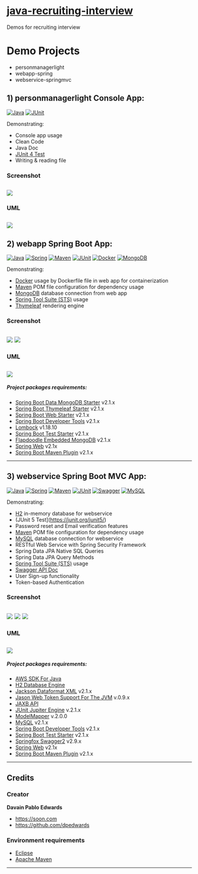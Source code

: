 # [java-recruiting-interview]()


Demos for recruiting interview

# Demo Projects

- personmanagerlight
- webapp-spring 
- webservice-springmvc 

## 1) personmanagerlight Console App:

[![Java](https://img.shields.io/badge/java-%208-brown.svg)](https://www.java.com/de/download/faq/java8.xml)
[![JUnit](https://img.shields.io/badge/JUnit-%204-orange.svg)](https://junit.org/junit4/)

Demonstrating: 
- Console app usage
- Clean Code
- Java Doc
- [JUnit 4 Test](https://junit.org/junit4/)
- Writing & reading file 

### Screenshot
![](personmanagerlight/screenshot.png)
-------------------------------------------------------
### UML
![](personmanagerlight/personmanagerlight-UML.png)
-------------------------------------------------------



## 2) webapp Spring Boot App:

[![Java](https://img.shields.io/badge/java-%208-brown.svg)](https://www.java.com/de/download/faq/java8.xml)
[![Spring](https://img.shields.io/badge/Spring%20Boot%20Starter-%202.1.x-green.svg)]()
[![Maven](https://img.shields.io/badge/Maven-%202.1.x-grey.svg)](https://maven.apache.org/)
[![JUnit](https://img.shields.io/badge/JUnit-%204-orange.svg)](https://junit.org/junit4/)
[![Docker](https://img.shields.io/badge/Docker-lightblue.svg)](https://www.docker.com/)
[![MongoDB](https://img.shields.io/badge/MongoDB-darkgreen.svg)](https://www.mongodb.com/de)

Demonstrating:
- [Docker](https://docs.docker.com/) usage by Dockerfile file in web app for containerization
- [Maven](https://maven.apache.org/download.cgi) POM file configuration for dependency usage
- [MongoDB](https://www.mongodb.com/download-center/community) database connection from web app
- [Spring Tool Suite (STS)](https://spring.io/tools3/sts/all) usage
- [Thymeleaf](https://www.thymeleaf.org/) rendering engine



### Screenshot
![](webapp-spring/screenshot01.png)
![](webapp-spring/screenshot02.png)
-------------------------------------------------------
### UML
![](webapp-spring/webapp-spring-UML.png)
-------------------------------------------------------

##### Project packages requirements:

- [Spring Boot Data MongoDB Starter](https://mvnrepository.com/artifact/org.springframework.boot/spring-boot-starter-data-mongodb) v2.1.x
- [Spring Boot Thymeleaf Starter](https://mvnrepository.com/artifact/org.springframework.boot/spring-boot-starter-thymeleaf) v2.1.x
- [Spring Boot Web Starter](https://mvnrepository.com/artifact/org.springframework.boot/spring-boot-starter-web) v2.1.x
- [Spring Boot Developer Tools](https://mvnrepository.com/artifact/org.springframework.boot/spring-boot-devtools) v2.1.x
- [Lombock](https://projectlombok.org/download) v1.18.10
- [Spring Boot Test Starter](https://mvnrepository.com/artifact/org.springframework.boot/spring-boot-starter-test) v2.1.x
- [Flapdoodle Embedded MongoDB](https://mvnrepository.com/artifact/de.flapdoodle.embed/de.flapdoodle.embed.mongo) v2.1.x
- [Spring Web](https://mvnrepository.com/artifact/org.springframework/spring-web) v2.1x
- [Spring Boot Maven Plugin](https://mvnrepository.com/artifact/org.springframework.boot/spring-boot-maven-plugin) v2.1.x

----------------------------------------------------

## 3) webservice Spring Boot MVC App:

[![Java](https://img.shields.io/badge/java-%208-brown.svg)](https://www.java.com/de/download/faq/java8.xml)
[![Spring](https://img.shields.io/badge/Spring%20Boot%20Starter-%202.1.x-green.svg)]()
[![Maven](https://img.shields.io/badge/Maven-%202.1.x-grey.svg)](https://maven.apache.org/)
[![JUnit](https://img.shields.io/badge/JUnit-%205-orange.svg)](https://junit.org/junit5/)
[![Swagger](https://img.shields.io/badge/Swagger-darkgreen.svg)](https://swagger.io/)
[![MySQL](https://img.shields.io/badge/MySQL-yellow.svg)]()

Demonstrating:
- [H2](https://www.springboottutorial.com/spring-boot-and-h2-in-memory-database) in-memory database for webservice 
- (JUnit 5 Test](https://junit.org/junit5/)
- Password reset and Email verification features
- [Maven](https://maven.apache.org/download.cgi) POM file configuration for dependency usage
- [MySQL](https://www.mysql.com/de/downloads/) database connection for webservice
- RESTful Web Service with Spring Security Framework
- Spring Data JPA Native SQL Queries
- Spring Data JPA Query Methods
- [Spring Tool Suite (STS)](https://spring.io/tools3/sts/all) usage
- [Swagger API Doc]()
- User Sign-up functionality
- Token-based Authentication


### Screenshot
![](webservice-springmvc/swaggerUI01.png)
![](webservice-springmvc/swaggerUI02.png)
![](webservice-springmvc/swaggerUI03.png)
-------------------------------------------------------
### UML
![](webservice-springmvc/webservice-springmvc-UML.png)
-------------------------------------------------------

##### Project packages requirements:

- [AWS SDK For Java](https://mvnrepository.com/artifact/com.amazonaws/aws-java-sdk)
- [H2 Database Engine](https://mvnrepository.com/artifact/com.h2database/h2)
- [Jackson Dataformat XML](https://mvnrepository.com/artifact/com.fasterxml.jackson.dataformat/jackson-dataformat-xml) v2.1.x
- [Jason Web Token Support For The JVM](https://mvnrepository.com/artifact/io.jsonwebtoken/jjwt) v.0.9.x
- [JAXB API](https://mvnrepository.com/artifact/javax.xml.bind/jaxb-api)
- [JUnit Jupiter Engine](https://mvnrepository.com/artifact/org.junit.jupiter/junit-jupiter-engine) v.2.1.x
- [ModelMapper](https://mvnrepository.com/artifact/org.modelmapper/modelmapper) v.2.0.0
- [MySQL](https://mvnrepository.com/artifact/mysql/mysql-connector-java) v2.1.x
- [Spring Boot Developer Tools](https://mvnrepository.com/artifact/org.springframework.boot/spring-boot-devtools) v2.1.x
- [Spring Boot Test Starter](https://mvnrepository.com/artifact/org.springframework.boot/spring-boot-starter-test) v2.1.x
- [Springfox Swagger2](https://mvnrepository.com/artifact/io.springfox/springfox-swagger2) v2.9.x
- [Spring Web](https://mvnrepository.com/artifact/org.springframework/spring-web) v2.1x
- [Spring Boot Maven Plugin](https://mvnrepository.com/artifact/org.springframework.boot/spring-boot-maven-plugin) v2.1.x

---

## Credits

### Creator

**Davain Pablo Edwards**

- <https://soon.com>
- <https://github.com/dpedwards>

### Environment requirements

- [Eclipse](https://www.eclipse.org/downloads/)
- [Apache Maven](https://maven.apache.org/download.cgi)

---
